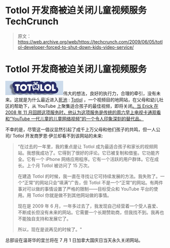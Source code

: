 # Totlol 开发商被迫关闭儿童视频服务 TechCrunch

> 原文：<https://web.archive.org/web/https://techcrunch.com/2009/06/05/totlol-developer-forced-to-shut-down-kids-video-service/>

# Totlol 开发商被迫关闭儿童视频服务

![](img/e6632dd7c9dc14bb9b89f693ea432c52.png)伟大的想法，良好的执行力，合理的牵引，没有未来。这就是为什么最近进入[死池](https://web.archive.org/web/20221130201655/https://beta.techcrunch.com/tag/deadpool) : [Totlol](https://web.archive.org/web/20221130201655/http://www.totlol.com/) ，一个视频目的地网站，在父母和幼儿社区的帮助下，从 YouTube 上聚集适合孩子的最佳视频，即将关闭[。当 Erick 在 2008 年 11 月回顾这项服务时，他认为这项服务是传统的周六早上电视卡通观看和“YouTube 一代儿童的儿童网络视频”的一个令人印象深刻的替代品。](https://web.archive.org/web/20221130201655/http://www.totlol.com/t/about)

不幸的是，尽管这一倡议显然引起了成千上万父母和他们孩子的共鸣，但一人公司/ Totlol 开发商罗恩·伊兰却看不到该网站的未来:

> “在过去的一年里，我的重点是让 Totlol 成为最适合孩子和家长的视频网站。我想我成功了。它得到了很好的评论。它已被复制和借鉴。它功能齐全。它有一个 iPhone 网络应用程序。它有一个活跃的用户群体。它在成长。上个月 Totlol 被访问了 15 万次。
> 
> 在建造 Totlol 的时候，我一直在寻找让它可持续发展的方法。我失败了。一个“正常”的网站只会“填满”广告，但 Totlol 不是一个“正常”的网站。有两件事对可以做的事情设置了严格的限制——目标受众和 YouTube 平台的使用。用 Totlol 你就是做不到其他网站做的事情。
> 
> 现在是 2009 年 6 月，一年多过去了，我发现自己经营着一个受人喜爱、不断成长但没有未来的网站。它需要一个长期赞助商，但我找不到。我再也不能独自支持和发展它了。
> 
> 所以，现在是说再见的时候了。"

总部设在温哥华的宜兰将在 7 月 1 日加拿大国庆日当天永久关闭网站。